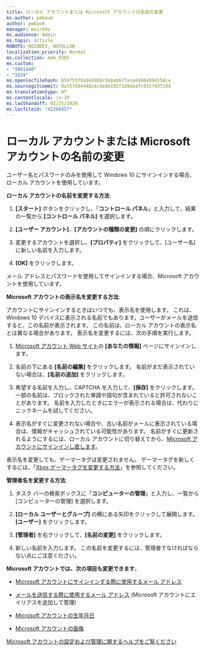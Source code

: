 ```yaml
---
title: ローカル アカウントまたは Microsoft アカウントの名前の変更
ms.author: pebaum
author: pebaum
manager: mnirkhe
ms.audience: Admin
ms.topic: article
ROBOTS: NOINDEX, NOFOLLOW
localization_priority: Normal
ms.collection: Adm_O365
ms.custom:
- "9001440"
- "3439"
ms.openlocfilehash: b59f55f9a94dd0bc9bbeb67face69bb489d158ce
ms.sourcegitcommit: 9a35768444824cde9e192f1d9daafc9157437244
ms.translationtype: HT
ms.contentlocale: ja-JP
ms.lasthandoff: 02/25/2020
ms.locfileid: "42268957"
---
```

# <a name="change-the-name-of-a-local-account-or-a-microsoft-account"></a>ローカル アカウントまたは Microsoft アカウントの名前の変更

ユーザー名とパスワードのみを使用して Windows 10 にサインインする場合、ローカル アカウントを使用しています。 

**ローカル アカウントの名前を変更する方法**:

1. **[スタート]** ボタンをクリックし、「**コントロール パネル**」と入力して、結果の一覧から **[コントロール パネル]** を選択します。

2. **[ユーザー アカウント]**、**[アカウントの種類の変更]** の順にクリックします。

3. 変更するアカウントを選択し、**[プロパティ]** をクリックして、[ユーザー名] に新しい名前を入力します。

4. **[OK]** をクリックします。

メール アドレスとパスワードを使用してサインインする場合、Microsoft アカウントを使用しています。

**Microsoft アカウントの表示名を変更する方法**:

アカウントにサインインするときはいつでも、表示名を使用します。 これは、Windows 10 デバイスに表示される名前でもあります。ユーザーがメールを送信すると、この名前が表示されます。 この名前は、ローカル アカウントの表示名とは異なる場合があります。 表示名を変更するには、次の手順を実行します。

1. [Microsoft アカウント Web サイト](https://account.microsoft.com/)の **[あなたの情報]** ページにサインインします。

2. 名前の下にある **[名前の編集]** をクリックします。 名前がまだ表示されていない場合は、**[名前の追加]** をクリックします。 

3. 希望する名前を入力し、CAPTCHA を入力して、**[保存]** をクリックします。 一部の名前は、ブロックされた単語や語句が含まれていると許可されないことがあります。 名前を入力したときにエラーが表示される場合は、代わりにニックネームを試してください。

4. 表示名がすぐに変更されない場合や、古い名前がメールに表示されている場合は、情報がキャッシュされている可能性があります。 名前がすぐに更新されるようにするには、ローカル アカウントに切り替えてから、[Microsoft アカウントにサインインし直します](https://account.microsoft.com/)。

表示名を変更しても、ゲーマータグは変更されません。 ゲーマータグを新しくするには、「[Xbox ゲーマータグを変更する方法](https://support.xbox.com/id-ID/account-management/change-xbox-live-gamertag)」を参照してください。

**管理者名を変更する方法**:

1. タスク バーの検索ボックスに「**コンピューターの管理**」と入力し、一覧から [コンピューターの管理] を選択します。

2. **[ローカル ユーザーとグループ]** の横にある矢印をクリックして展開します。 **[ユーザー]** をクリックします。

3. **[管理者]** を右クリックして、**[名前の変更]** をクリックします。

4. 新しい名前を入力します。 この名前を変更するには、管理者でなければならない点にご注意ください。

**Microsoft アカウントでは、次の項目も変更できます**。

- [Microsoft アカウントにサインインする際に使用するメール アドレス](https://support.microsoft.com/help/4026162)

- [メールを送信する際に使用するメール アドレス](https://support.microsoft.com/help/12407) (Microsoft アカウントにエイリアスを追加して管理)

- [Microsoft アカウントの生年月日](https://support.microsoft.com/help/12411)

- [Microsoft アカウントの画像](https://support.microsoft.com/help/4026790)

[Microsoft アカウントの設定および管理に関するヘルプをご覧ください](https://support.microsoft.com/hub/4294457/microsoft-account-help#manage-account)